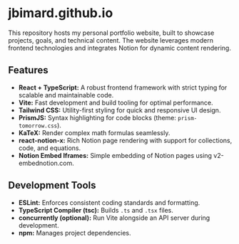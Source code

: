 # jbimard.github.io

This repository hosts my personal portfolio website, built to showcase projects, goals, and technical content. The website leverages modern frontend technologies and integrates Notion for dynamic content rendering.

## Features

- **React + TypeScript:** A robust frontend framework with strict typing for scalable and maintainable code.
- **Vite:** Fast development and build tooling for optimal performance.
- **Tailwind CSS:** Utility-first styling for quick and responsive UI design.
- **PrismJS:** Syntax highlighting for code blocks (theme: `prism-tomorrow.css`).
- **KaTeX:** Render complex math formulas seamlessly.
- **react-notion-x:** Rich Notion page rendering with support for collections, code, and equations.
- **Notion Embed Iframes:** Simple embedding of Notion pages using v2-embednotion.com.

## Development Tools

- **ESLint:** Enforces consistent coding standards and formatting.
- **TypeScript Compiler (tsc):** Builds `.ts` and `.tsx` files.
- **concurrently (optional):** Run Vite alongside an API server during development.
- **npm:** Manages project dependencies.

